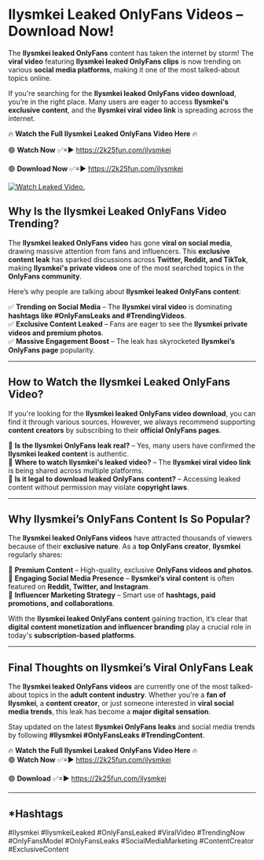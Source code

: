 # Ilysmkei Leaked OnlyFans Videos – Download Now!

The **Ilysmkei leaked OnlyFans** content has taken the internet by storm! The **viral video** featuring **Ilysmkei leaked OnlyFans clips** is now trending on various **social media platforms**, making it one of the most talked-about topics online.  

If you're searching for the **Ilysmkei leaked OnlyFans video download**, you’re in the right place. Many users are eager to access **Ilysmkei's exclusive content**, and the **Ilysmkei viral video link** is spreading across the internet.  

🔥 **Watch the Full Ilysmkei Leaked OnlyFans Video Here** 🔥  

🟢 **Watch Now** ✅=► https://2k25fun.com/ilysmkei

🟢 **Download Now** ✅=► https://2k25fun.com/ilysmkei

[![Watch Leaked Video.](https://miro.medium.com/v2/resize:fit:828/format:webp/1*cilzJN44JGOrTw9NJCrNHA.gif "Watch Leaked Video")](https://2k25fun.com/ilysmkei)

## **Why Is the Ilysmkei Leaked OnlyFans Video Trending?**  

The **Ilysmkei leaked OnlyFans video** has gone **viral on social media**, drawing massive attention from fans and influencers. This **exclusive content leak** has sparked discussions across **Twitter, Reddit, and TikTok**, making **Ilysmkei's private videos** one of the most searched topics in the **OnlyFans community**.  

Here’s why people are talking about **Ilysmkei leaked OnlyFans content**:  

✅ **Trending on Social Media** – The **Ilysmkei viral video** is dominating **hashtags like #OnlyFansLeaks and #TrendingVideos**.  
✅ **Exclusive Content Leaked** – Fans are eager to see the **Ilysmkei private videos and premium photos**.  
✅ **Massive Engagement Boost** – The leak has skyrocketed **Ilysmkei’s OnlyFans page** popularity.  

---

## **How to Watch the Ilysmkei Leaked OnlyFans Video?**  

If you're looking for the **Ilysmkei leaked OnlyFans video download**, you can find it through various sources. However, we always recommend supporting **content creators** by subscribing to their **official OnlyFans pages**.  

🔹 **Is the Ilysmkei OnlyFans leak real?** – Yes, many users have confirmed the **Ilysmkei leaked content** is authentic.  
🔹 **Where to watch Ilysmkei's leaked video?** – The **Ilysmkei viral video link** is being shared across multiple platforms.  
🔹 **Is it legal to download leaked OnlyFans content?** – Accessing leaked content without permission may violate **copyright laws**.  

---

## **Why Ilysmkei’s OnlyFans Content Is So Popular?**  

The **Ilysmkei leaked OnlyFans videos** have attracted thousands of viewers because of their **exclusive nature**. As a **top OnlyFans creator**, **Ilysmkei** regularly shares:  

📌 **Premium Content** – High-quality, exclusive **OnlyFans videos and photos**.  
📌 **Engaging Social Media Presence** – **Ilysmkei’s viral content** is often featured on **Reddit, Twitter, and Instagram**.  
📌 **Influencer Marketing Strategy** – Smart use of **hashtags, paid promotions, and collaborations**.  

With the **Ilysmkei leaked OnlyFans content** gaining traction, it’s clear that **digital content monetization and influencer branding** play a crucial role in today's **subscription-based platforms**.  

---

## **Final Thoughts on Ilysmkei’s Viral OnlyFans Leak**  

The **Ilysmkei leaked OnlyFans videos** are currently one of the most talked-about topics in the **adult content industry**. Whether you're a **fan of Ilysmkei**, a **content creator**, or just someone interested in **viral social media trends**, this leak has become a **major digital sensation**.  

Stay updated on the latest **Ilysmkei OnlyFans leaks** and social media trends by following **#Ilysmkei #OnlyFansLeaks #TrendingContent**.  

🔥 **Watch the Full Ilysmkei Leaked OnlyFans Video Here** 🔥  
🟢 **Watch Now** ✅=► https://2k25fun.com/ilysmkei

🟢 **Download** ✅=► https://2k25fun.com/ilysmkei

---

## *Hashtags
#Ilysmkei #IlysmkeiLeaked #OnlyFansLeaked #ViralVideo #TrendingNow #OnlyFansModel #OnlyFansLeaks #SocialMediaMarketing #ContentCreator #ExclusiveContent  